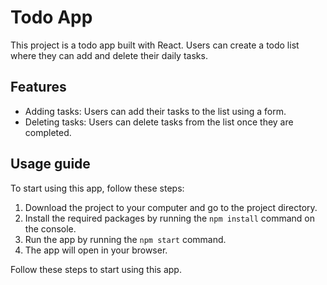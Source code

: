 # Todo App

This project is a todo app built with React. Users can create a todo list where they can add and delete their daily tasks.

## Features

- Adding tasks: Users can add their tasks to the list using a form.
- Deleting tasks: Users can delete tasks from the list once they are completed.

## Usage guide

To start using this app, follow these steps:

1. Download the project to your computer and go to the project directory.
2. Install the required packages by running the `npm install` command on the console.
3. Run the app by running the `npm start` command.
4. The app will open in your browser.

Follow these steps to start using this app.

